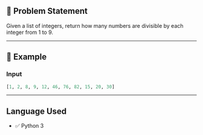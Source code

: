 
## 🧩 Problem Statement

Given a list of integers, return how many numbers are divisible by each integer from 1 to 9.

---

## 🎯 Example

### Input
```python
[1, 2, 8, 9, 12, 46, 76, 82, 15, 20, 30]

```
---

## Language Used

- ✅ Python 3



